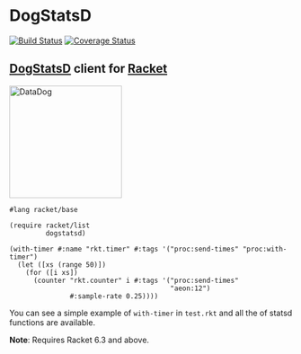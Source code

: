DogStatsD
=========

[![Build Status](https://travis-ci.org/DarrenN/racket-dogstatsd.svg?branch=master)](https://travis-ci.org/DarrenN/racket-dogstatsd)
[![Coverage Status](https://coveralls.io/repos/github/DarrenN/racket-dogstatsd/badge.svg?branch=master)](https://coveralls.io/github/DarrenN/racket-dogstatsd?branch=master)

## [DogStatsD](https://docs.datadoghq.com/guides/dogstatsd/) client for [Racket](https://racket-lang.org/)

<img src="https://datadog-prod.imgix.net/img/presskit/DDlogo.jpg?dpr=2" width="200" height="200" alt="DataDog" />

```racket
#lang racket/base

(require racket/list
         dogstatsd)

(with-timer #:name "rkt.timer" #:tags '("proc:send-times" "proc:with-timer")
  (let ([xs (range 50)])
    (for ([i xs])
      (counter "rkt.counter" i #:tags '("proc:send-times"
                                        "aeon:12")
               #:sample-rate 0.25))))
```


You can see a simple example of `with-timer` in `test.rkt` and all the of statsd functions are available.

**Note**: Requires Racket 6.3 and above.
